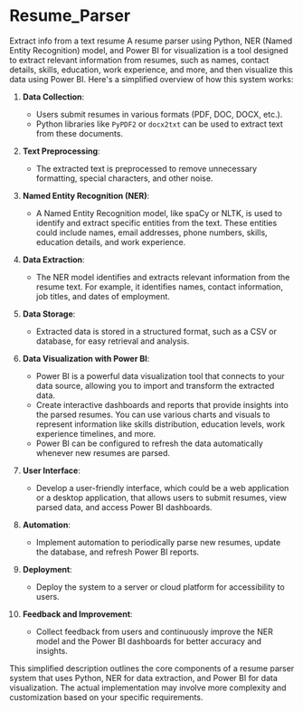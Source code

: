 # Resume_Parser
Extract info from a text resume
A resume parser using Python, NER (Named Entity Recognition) model, and Power BI for visualization is a tool designed to extract relevant information from resumes, such as names, contact details, skills, education, work experience, and more, and then visualize this data using Power BI. Here's a simplified overview of how this system works:

1. **Data Collection**:
   - Users submit resumes in various formats (PDF, DOC, DOCX, etc.).
   - Python libraries like `PyPDF2` or `docx2txt` can be used to extract text from these documents.

2. **Text Preprocessing**:
   - The extracted text is preprocessed to remove unnecessary formatting, special characters, and other noise.

3. **Named Entity Recognition (NER)**:
   - A Named Entity Recognition model, like spaCy or NLTK, is used to identify and extract specific entities from the text. These entities could include names, email addresses, phone numbers, skills, education details, and work experience.

4. **Data Extraction**:
   - The NER model identifies and extracts relevant information from the resume text. For example, it identifies names, contact information, job titles, and dates of employment.

5. **Data Storage**:
   - Extracted data is stored in a structured format, such as a CSV or database, for easy retrieval and analysis.

6. **Data Visualization with Power BI**:
   - Power BI is a powerful data visualization tool that connects to your data source, allowing you to import and transform the extracted data.
   - Create interactive dashboards and reports that provide insights into the parsed resumes. You can use various charts and visuals to represent information like skills distribution, education levels, work experience timelines, and more.
   - Power BI can be configured to refresh the data automatically whenever new resumes are parsed.

7. **User Interface**:
   - Develop a user-friendly interface, which could be a web application or a desktop application, that allows users to submit resumes, view parsed data, and access Power BI dashboards.

8. **Automation**:
   - Implement automation to periodically parse new resumes, update the database, and refresh Power BI reports.

9. **Deployment**:
   - Deploy the system to a server or cloud platform for accessibility to users.

10. **Feedback and Improvement**:
    - Collect feedback from users and continuously improve the NER model and the Power BI dashboards for better accuracy and insights.

This simplified description outlines the core components of a resume parser system that uses Python, NER for data extraction, and Power BI for data visualization. The actual implementation may involve more complexity and customization based on your specific requirements.
